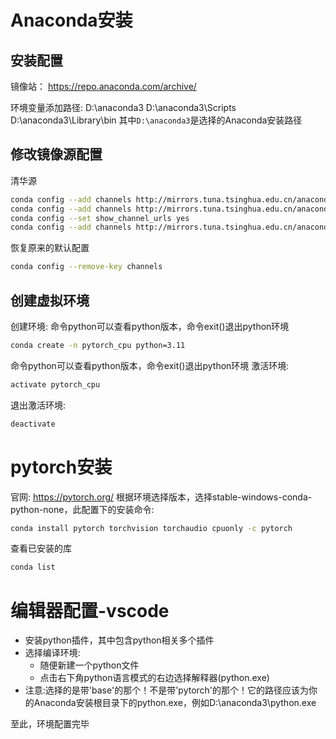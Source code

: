 # Anaconda安装
## 安装配置
镜像站：
https://repo.anaconda.com/archive/

环境变量添加路径:
D:\anaconda3
D:\anaconda3\Scripts
D:\anaconda3\Library\bin
其中`D:\anaconda3`是选择的Anaconda安装路径
## 修改镜像源配置
清华源
```bash
conda config --add channels http://mirrors.tuna.tsinghua.edu.cn/anaconda/pkgs/free/win-64/
conda config --add channels http://mirrors.tuna.tsinghua.edu.cn/anaconda/pkgs/main/win-64/
conda config --set show_channel_urls yes
conda config --add channels http://mirrors.tuna.tsinghua.edu.cn/anaconda/cloud/pytorch/win-64/
```
恢复原来的默认配置
```bash
conda config --remove-key channels
```
## 创建虚拟环境
创建环境:
命令python可以查看python版本，命令exit()退出python环境
```bash
conda create -n pytorch_cpu python=3.11
```
命令python可以查看python版本，命令exit()退出python环境
激活环境:
```bash
activate pytorch_cpu
```
退出激活环境:
```bash
deactivate
```
# pytorch安装
官网: https://pytorch.org/
根据环境选择版本，选择stable-windows-conda-python-none，此配置下的安装命令:
```bash
conda install pytorch torchvision torchaudio cpuonly -c pytorch
```
查看已安装的库
```bash
conda list
```
# 编辑器配置-vscode
+ 安装python插件，其中包含python相关多个插件
+ 选择编译环境:
  - 随便新建一个python文件
  - 点击右下角python语言模式的右边选择解释器(python.exe)
+ 注意:选择的是带'base'的那个！不是带'pytorch'的那个！它的路径应该为你的Anaconda安装根目录下的python.exe，例如D:\anaconda3\python.exe

至此，环境配置完毕





